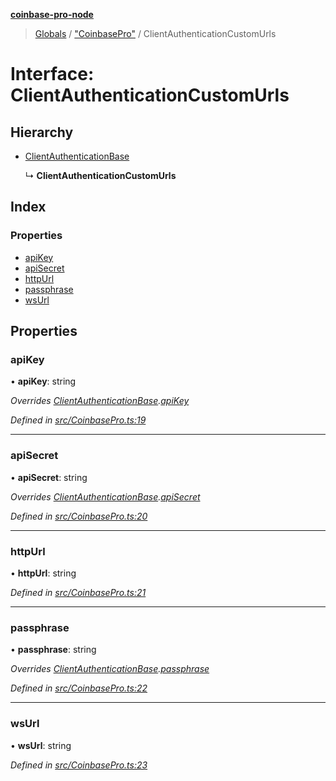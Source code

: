 **[coinbase-pro-node](../README.md)**

> [Globals](../globals.md) / ["CoinbasePro"](../modules/_coinbasepro_.md) / ClientAuthenticationCustomUrls

# Interface: ClientAuthenticationCustomUrls

## Hierarchy

- [ClientAuthenticationBase](_coinbasepro_.clientauthenticationbase.md)

  ↳ **ClientAuthenticationCustomUrls**

## Index

### Properties

- [apiKey](_coinbasepro_.clientauthenticationcustomurls.md#apikey)
- [apiSecret](_coinbasepro_.clientauthenticationcustomurls.md#apisecret)
- [httpUrl](_coinbasepro_.clientauthenticationcustomurls.md#httpurl)
- [passphrase](_coinbasepro_.clientauthenticationcustomurls.md#passphrase)
- [wsUrl](_coinbasepro_.clientauthenticationcustomurls.md#wsurl)

## Properties

### apiKey

• **apiKey**: string

_Overrides [ClientAuthenticationBase](_coinbasepro_.clientauthenticationbase.md).[apiKey](_coinbasepro_.clientauthenticationbase.md#apikey)_

_Defined in [src/CoinbasePro.ts:19](https://github.com/bennycode/coinbase-pro-node/blob/e431220/src/CoinbasePro.ts#L19)_

---

### apiSecret

• **apiSecret**: string

_Overrides [ClientAuthenticationBase](_coinbasepro_.clientauthenticationbase.md).[apiSecret](_coinbasepro_.clientauthenticationbase.md#apisecret)_

_Defined in [src/CoinbasePro.ts:20](https://github.com/bennycode/coinbase-pro-node/blob/e431220/src/CoinbasePro.ts#L20)_

---

### httpUrl

• **httpUrl**: string

_Defined in [src/CoinbasePro.ts:21](https://github.com/bennycode/coinbase-pro-node/blob/e431220/src/CoinbasePro.ts#L21)_

---

### passphrase

• **passphrase**: string

_Overrides [ClientAuthenticationBase](_coinbasepro_.clientauthenticationbase.md).[passphrase](_coinbasepro_.clientauthenticationbase.md#passphrase)_

_Defined in [src/CoinbasePro.ts:22](https://github.com/bennycode/coinbase-pro-node/blob/e431220/src/CoinbasePro.ts#L22)_

---

### wsUrl

• **wsUrl**: string

_Defined in [src/CoinbasePro.ts:23](https://github.com/bennycode/coinbase-pro-node/blob/e431220/src/CoinbasePro.ts#L23)_
